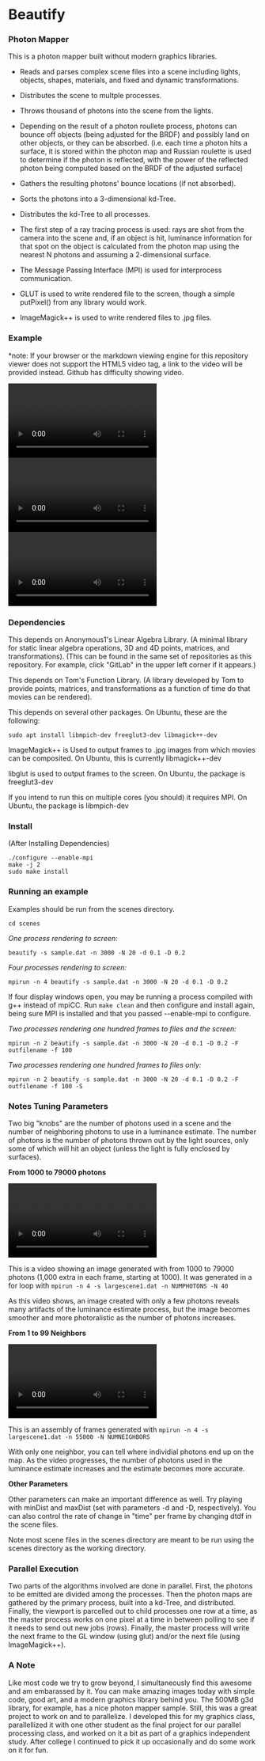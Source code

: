 Beautify
=====================================================

### Photon Mapper

This is a photon mapper built without modern graphics libraries.

- Reads and parses complex scene files into a scene including lights, objects, shapes, materials, and fixed and dynamic transformations.
- Distributes the scene to multple processes.
- Throws thousand of photons into the scene from the lights.
- Depending on the result of a photon roullete process, photons can bounce off objects (being adjusted for the BRDF) and possibly land on other objects, or they can be absorbed. (i.e. each time a photon hits a surface, it is stored within the photon map and Russian roulette is used to determine if the photon is reflected, with the power of the reflected photon being computed based on the BRDF of the adjusted surface)
- Gathers the resulting photons' bounce locations (if not absorbed).
- Sorts the photons into a 3-dimensional kd-Tree.
- Distributes the kd-Tree to all processes.
- The first step of a ray tracing process is used: rays are shot from the camera into the scene and, if an object is hit, luminance information for that spot on the object is calculated from the photon map using the nearest N photons and assuming a 2-dimensional surface.

- The Message Passing Interface (MPI) is used for interprocess communication.
- GLUT is used to write rendered file to the screen, though a simple putPixel() from any library would work.
- ImageMagick++ is used to write rendered files to .jpg files.

### Example

*note: If your browser or the markdown viewing engine for this repository viewer does not support the HTML5 video tag, a link to the video will be provided instead. Github has difficulty showing video.

<video controls>
  <source src="https://kingcountybusinesslaw.com/misc/largescene5-n56k-N42-d0.05-D0.2-mpi4.ogv" type="video/ogg">
<a href="https://kingcountybusinesslaw.com/misc/largescene5-n56k-N42-d0.05-D0.2-mpi4.ogv">[Link to Video]</a>
</video> 

<video controls>
  <source src="https://kingcountybusinesslaw.com/misc/largescene4-n55k-N42-D0.15-mpi4.ogv" type="video/ogg">
<a href="https://kingcountybusinesslaw.com/misc/largescene4-n55k-N42-D0.15-mpi4.ogv">[Link to Video</a>
</video> 

<video controls>
  <source src="https://kingcountybusinesslaw.com/misc/largescene3-n20k-N30-d.05-D.1.ogv" type="video/ogg">
  <a href="https://kingcountybusinesslaw.com/misc/largescene3-n20k-N30-d.05-D.1.gif">[Link to Video]</a>
</video> 

### Dependencies

This depends on Anonymous1's Linear Algebra Library. (A minimal library for static linear algebra operations, 3D and 4D points, matrices, and transformations). (This can be found in the same set of repositories as this repository. For example, click "GitLab" in the upper left corner if it appears.)

This depends on Tom's Function Library. (A library developed by Tom to provide points, matrices, and transformations as a function of time do that movies can be rendered).

This depends on several other packages. On Ubuntu, these are the following:

`sudo apt install libmpich-dev freeglut3-dev libmagick++-dev`

ImageMagick++ is Used to output frames to .jpg images from which movies can be composited. On Ubuntu, this is currently libmagick++-dev

libglut is used to output frames to the screen. On Ubuntu, the package is freeglut3-dev

If you intend to run this on multiple cores (you should) it requires MPI. On Ubuntu, the package is libmpich-dev

### Install

(After Installing Dependencies)

```
./configure --enable-mpi
make -j 2
sudo make install
```

### Running an example

Examples should be run from the scenes directory.

`cd scenes`

*One process rendering to screen:*

`beautify -s sample.dat -n 3000 -N 20 -d 0.1 -D 0.2`

*Four processes rendering to screen:*

`mpirun -n 4 beautify -s sample.dat -n 3000 -N 20 -d 0.1 -D 0.2`

If four display windows open, you may be running a process compiled with
g++ instead of mpiCC. Run `make clean` and then configure and install
again, being sure MPI is installed and that you passed --enable-mpi
to configure.

*Two processes rendering one hundred frames to files and the screen:*

`mpirun -n 2 beautify -s sample.dat -n 3000 -N 20 -d 0.1 -D 0.2 -F outfilename -f 100`

*Two processes rendering one hundred frames to files only:*

`mpirun -n 2 beautify -s sample.dat -n 3000 -N 20 -d 0.1 -D 0.2 -F outfilename -f 100 -S`

### Notes Tuning Parameters

Two big "knobs" are the number of photons used in a scene and the number
of neighboring photons to use in a luminance estimate. The number of photons
is the number of photons thrown out by the light sources, only some of which
will hit an object (unless the light is fully enclosed by surfaces).

**From 1000 to 79000 photons**

<video controls>
  <source src="https://kingcountybusinesslaw.com/misc/largescene-ns-40N-mpi4-0.ogv" type="video/ogg">
  <a href="https://kingcountybusinesslaw.com/misc/largescene-ns-40N-mpi4-0.ogv">[Link to Video]</a>
</video> 

This is a video showing an image generated with from 1000 to 79000 photons (1,000 extra in each frame, starting at 1000). It was generated in a for loop with `mpirun -n 4 -s largescene1.dat -n NUMPHOTONS -N 40`

As this video shows, an image created with only a few photons reveals many artifacts of the luminance estimate process, but the image becomes smoother and more photoralistic as the number of photons increases.

**From 1 to 99 Neighbors**

<video controls>
  <source src="https://kingcountybusinesslaw.com/misc/largescene-n55k-Ns-mpi4-0.ogv" type="video/ogg">
  <a href="https://kingcountybusinesslaw.com/misc/largescene-n55k-Ns-mpi4-0.gif">[Link to Video]</a>
</video> 

This is an assembly of frames generated with `mpirun -n 4 -s largescene1.dat -n 55000 -N NUMNEIGHBORS`

With only one neighbor, you can tell where individial photons end up on the map. As the video progresses, the number of photons used in the luminance estimate increases and the estimate becomes more accurate.

**Other Parameters**

Other parameters can make an important difference as well. Try playing with minDist and maxDist (set with parameters -d and -D, respectively). You can also control the rate of change in "time" per frame by changing dtdf in the scene files.

Note most scene files in the scenes directory are meant to be run using the scenes directory as the working directory.

### Parallel Execution

Two parts of the algorithms involved are done in parallel. First, the photons to be
emitted are divided among the processes. Then the photon maps are gathered by the
primary process, built into a kd-Tree, and distributed. Finally, the viewport is
parcelled out to child processes one row at a time, as the master process works
on one pixel at a time in between polling to see if it needs to send out new
jobs (rows). Finally, the master process will write the next frame to the GL
window (using glut) and/or the next file (using ImageMagick++).

### A Note

Like most code we try to grow beyond, I simultaneously find this awesome and am embarassed by it. You can make amazing images today with simple code, good art, and a modern graphics library behind you. The 500MB g3d library, for example, has a nice photon mapper sample. Still, this was a great project to work on and to parallelize. I developed this for my graphics class, parallellized it with one other student as the final project for our parallel processing class, and worked on it a bit as part of a graphics independent study. After college I continued to pick it up occasionally and do some work on it for fun.
